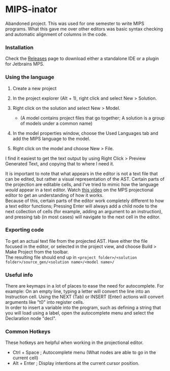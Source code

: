 # MIPS-inator
Abandoned project. This was used for one semester to write MIPS programs. What this gave me over other editors was basic syntax checking and automatic alignment of columns in the code.

### Installation
Check the [Releases](https://github.com/567legodude/MIPS-inator/releases) page to download either a standalone IDE or a plugin for Jetbrains MPS.

### Using the language
1. Create a new project
2. In the project explorer (Alt + 1), right click and select New > Solution.
3. Right click on the solution and select New > Model.
    * (A model contains project files that go together; A solution is a group of models under a common name)

4. In the model properties window, choose the Used Languages tab and add the MIPS language to the model.
5. Right click on the model and choose New > File.

I find it easiest to get the text output by using Right Click > Preview Generated Text, and copying that to where I need it.

It is important to note that what appears in the editor is not a text file that can be edited, but rather a visual representation of the AST.
Certain parts of the projection are editable cells, and I've tried to mimic how the language *would* appear in a text editor.
Watch [this video](https://www.youtube.com/watch?v=iN2PflvXUqQ) on the MPS projectional editor to get an understanding of how it works.  
Because of this, certain parts of the editor work completely different to how a text editor functions; Pressing Enter will always add a child node to the next collection of cells (for example, adding an argument to an instruction), and pressing tab (in most cases) will navigate to the next cell in the editor.

### Exporting code
To get an actual text file from the projected AST. Have either the file focused in the editor, or selected in the project view, and choose Build > Make Project from the toolbar.  
The resulting file should end up in `<project folder>/<solution folder>/source_gen/<solution name>/<model name>/`

### Useful info
There are keymaps in a lot of places to ease the need for autocomplete. For example: On an empty line, typing a letter will convert the line into an Instruction cell. Using the NEXT (Tab) or INSERT (Enter) actions will convert arguments like "t0" into register cells.  
In order to insert a variable into the program, such as defining a string that you will load using a label, open the autocomplete menu and select the Declaration node "decl".

### Common Hotkeys
These hotkeys are helpful when working in the projectional editor.
* Ctrl + Space ; Autocomplete menu (What nodes are able to go in the current cell)
* Alt + Enter ; Display intentions at the current cursor position.
